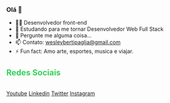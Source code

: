 ### Olá 👋
- 👨‍💻 Desenvolvedor front-end
- 🌱 Estudando para me tornar Desenvolvedor Web Full Stack
- 💬 Pergunte me alguma coisa...
- 📫 Contato: wesleybertipaglia@gmail.com
- ⚡ Fun fact: Amo arte, esportes, musica e viajar.

<div id="social">
  <h2 style="color:#34d058;">Redes Sociais</h2><br>
  <a href="https://www.youtube.com/channel/UCHy_HXdqB2woHjfeTxZjRqA" target="_blank">Youtube</a>  
  <a href="https://www.linkedin.com/in/wesley-bertipaglia-095768148/" target="_blank">Linkedin</a> 
  <a href="https://www.twitter.com/wesleyberti_" target="_blank">Twitter</a>
  <a href="https://www.instagram.com/wesleyberti_" target="_blank">Instagram</a>
</div>
